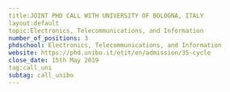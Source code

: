 ```yaml
---
title:JOINT PHD CALL WITH UNIVERSITY OF BOLOGNA, ITALY
layout:default
topic:Electronics, Telecommunications, and Information
number_of_positions: 3
phdschool: Electronics, Telecommunications, and Information 
website: https://phd.unibo.it/etit/en/admission/35-cycle 
close_date: 15th May 2019 
tag:call_uni
subtag: call_unibo
---
```

